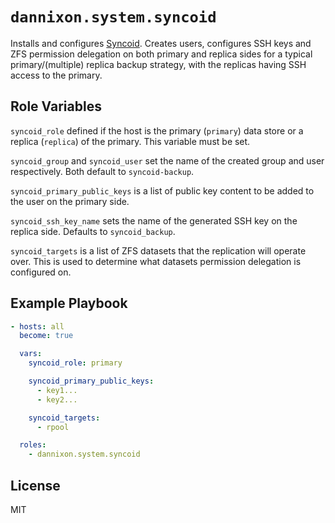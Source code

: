 # `dannixon.system.syncoid`

Installs and configures [Syncoid](https://github.com/jimsalterjrs/sanoid/#syncoid).
Creates users, configures SSH keys and ZFS permission delegation on both primary and replica sides for a typical primary/(multiple) replica backup strategy, with the replicas having SSH access to the primary.

## Role Variables

`syncoid_role` defined if the host is the primary (`primary`) data store or a replica (`replica`) of the primary.
This variable must be set.

`syncoid_group` and `syncoid_user` set the name of the created group and user respectively.
Both default to `syncoid-backup`.

`syncoid_primary_public_keys` is a list of public key content to be added to the user on the primary side.

`syncoid_ssh_key_name` sets the name of the generated SSH key on the replica side.
Defaults to `syncoid_backup`.

`syncoid_targets` is a list of ZFS datasets that the replication will operate over.
This is used to determine what datasets permission delegation is configured on.

## Example Playbook

```yaml
- hosts: all
  become: true

  vars:
    syncoid_role: primary

    syncoid_primary_public_keys:
      - key1...
      - key2...

    syncoid_targets:
      - rpool

  roles:
    - dannixon.system.syncoid
```

## License

MIT
